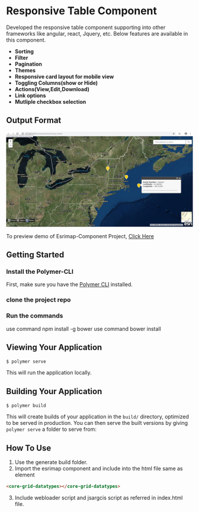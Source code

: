 # Responsive Table Component

Developed the responsive table component supporting into other frameworks like angular, react, Jquery, etc. Below features are available in this component.
  - **Sorting**      
  - **Filter**    
  - **Pagination** 
  - **Themes**
  - **Responsive card layout for mobile view** 
  - **Toggling Columns(show or Hide)**
  - **Actions(View,Edit,Download)**
  - **Link options**
  - **Mutliple checkbox selection**

## Output Format
<p align='center'><img src="https://github.com/VelmuruganHCL/EsrimapComponent/blob/master/demo-esrimap.JPG"></p>

To preview demo of Esrimap-Component Project, [Click Here]()

## Getting Started
### Install the Polymer-CLI
First, make sure you have the [Polymer CLI](https://www.npmjs.com/package/polymer-cli) installed. 

### clone the project repo

### Run the commands
use command npm install -g bower 
use command bower install

## Viewing Your Application

```
$ polymer serve
```
This will run the application locally.

## Building Your Application

```
$ polymer build
```

This will create builds of your application in the `build/` directory, optimized to be served in production. You can then serve the built versions by giving `polymer serve` a folder to serve from:

## How To Use
  
1. Use the generate build folder.
2. Import the esrimap component and include into the html file same as element
```html
<core-grid-datatypes></core-grid-datatypes>
```
3. Include webloader script and jsargcis script as referred in index.html file.
